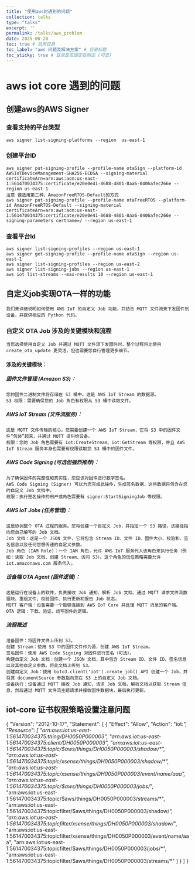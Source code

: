 ```yaml
---
title: "使用aws时遇到的问题"
collection: talks
type: "talks"
excerpt: ''
permalink: /talks/aws_problem
date: 2025-06-28
toc: true # 启用目录
toc_label: "aws 问题及解决方案" # 目录标题
toc_sticky: true # 目录是否固定在侧边 (可选)
---
```



# aws iot core 遇到的问题

## 创建aws的AWS Signer

### 查看支持的平台类型

    aws signer list-signing-platforms --region  us-east-1
    
### 创建平台ID

    aws signer put-signing-profile --profile-name otaSign --platform-id AWSIoTDeviceManagement-SHA256-ECDSA --signing-material certificateArn=arn:aws:acm:us-east-1:561470034375:certificate/e20e0e41-8688-4801-8aa6-0406afec266e --region us-east-1
    注意 要选用第二种，AmazonFreeRTOS-Default的方式
    aws signer put-signing-profile --profile-name otaFreeRTOS --platform-id AmazonFreeRTOS-Default --signing-material certificateArn=arn:aws:acm:us-east-1:561470034375:certificate/e20e0e41-8688-4801-8aa6-0406afec266e --signing-parameters certname=/ --region us-east-1 

### 查看平台Id
 
    aws signer list-signing-profiles --region us-east-1
    aws signer get-signing-profile --profile-name otaSign --region us-east-1
    aws signer list-signing-profiles --region us-east-2
    aws signer list-signing-jobs --region us-east-1
    aws iot list-streams --max-results 10 --region us-east-1


## 自定义job实现OTA一样的功能

    我们来详细说明如何使用 AWS IoT 的自定义 Job 功能，并结合 MQTT 文件流来下发固件到设备，并提供相应的 Python 代码。

### 自定义 OTA Job 涉及的关键模块和流程
    当您选择使用自定义 Job 并通过 MQTT 文件流下发固件时，整个过程将比使用 create_ota_update 更灵活，但也需要您自行管理更多细节。

#### 涉及的关键模块：

##### 固件文件管理 (Amazon S3)：

    您的固件二进制文件将存储在 S3 桶中。这是 AWS IoT Stream 的数据源。
    S3 权限：需要确保您的 Job 角色有权限从 S3 桶中读取文件。

##### AWS IoT Stream (文件流服务)：
    
    这是 MQTT 文件传输的核心。您需要创建一个 AWS IoT Stream，它将 S3 中的固件文件“包装”起来，并通过 MQTT 提供给设备。
    权限：您的 Job 角色需要有 iot:CreateStream、iot:GetStream 等权限，并且 AWS IoT Stream 服务本身也需要有权限读取您 S3 桶中的固件文件。

##### AWS Code Signing (可选但强烈推荐)：
    
    为了确保固件的完整性和真实性，您应该对固件进行数字签名。
    AWS Code Signing (Signer) 可以为您完成此操作，生成签名数据，这些数据将包含在您的自定义 Job 文档中。
    权限：执行签名操作的用户或角色需要有 signer:StartSigningJob 等权限。

##### AWS IoT Jobs (任务管理)：
    
    这是协调整个 OTA 过程的服务。您将创建一个自定义 Job，并指定一个 S3 路径，该路径指向您自己编写的 Job 文档。
    Job 文档：这是一个 JSON 文件，它将包含 Stream ID、文件 ID、固件大小、校验和、签名信息以及任何您想传递的自定义参数。
    Job 角色 (IAM Role)：一个 IAM 角色，允许 AWS IoT 服务代入该角色来执行任务（例如：读取 Job 文档、创建 Stream、访问 S3）。这个角色的信任策略需要允许 iot.amazonaws.com 服务代入。

##### 设备端 OTA Agent (固件逻辑)：

    这是运行在设备上的软件，负责接收 Job 通知、解析 Job 文档、通过 MQTT 请求文件流数据块、重组文件、校验固件、执行更新和报告 Job 状态。
    MQTT 客户端：设备需要一个能够连接到 AWS IoT Core 并处理 MQTT 消息的客户端。
    OTA 逻辑：下载、验证、烧写固件的逻辑。
    
##### 流程概述

    准备固件：将固件文件上传到 S3。
    创建 Stream：使用 S3 中的固件文件作为源，创建 AWS IoT Stream。
    签名固件：使用 AWS Code Signing 对固件进行签名（可选）。
    构建自定义 Job 文档：创建一个 JSON 文档，其中包含 Stream ID、文件 ID、签名信息以及其他自定义参数。将此文档上传到 S3。
    创建自定义 Job：使用 boto3.client('iot').create_job() API 创建一个 Job，并将其 documentSource 参数指向您在 S3 上的自定义 Job 文档。
    设备执行：设备通过 MQTT 接收 Job 通知，请求 Job 文档，解析文档以获取 Stream 信息，然后通过 MQTT 文件流主题请求并接收固件数据块，最后执行更新。

## iot-core 证书权限策略设置注意问题


{
  "Version": "2012-10-17",
  "Statement": [
    {
      "Effect": "Allow",
      "Action": "iot:*",
      "Resource": [
        "arn:aws:iot:us-east-1:561470034375:thing/DH0050P000003",
        "arn:aws:iot:us-east-1:561470034375:client/DH0050P000003",
        "arn:aws:iot:us-east-1:561470034375:topic/$aws/things/DH0050P000003/shadow/*",
        "arn:aws:iot:us-east-1:561470034375:topic/xsense/things/DH0050P000003/shadow/*",
        "arn:aws:iot:us-east-1:561470034375:topic/xsense/things/DH0050P000003/event/name/aaa",
        "arn:aws:iot:us-east-1:561470034375:topic/$aws/things/DH0050P000003/jobs/*",
        "arn:aws:iot:us-east-1:561470034375:topic/$aws/things/DH0050P000003/streams/*",
        "arn:aws:iot:us-east-1:561470034375:topicfilter/$aws/things/DH0050P000003/shadow/*",
        "arn:aws:iot:us-east-1:561470034375:topicfilter/xsense/things/DH0050P000003/shadow/*",
        "arn:aws:iot:us-east-1:561470034375:topicfilter/xsense/things/DH0050P000003/event/name/aaa",
        "arn:aws:iot:us-east-1:561470034375:topicfilter/$aws/things/DH0050P000003/jobs/*",
        "arn:aws:iot:us-east-1:561470034375:topicfilter/$aws/things/DH0050P000003/streams/*"
      ]
    }
  ]
}